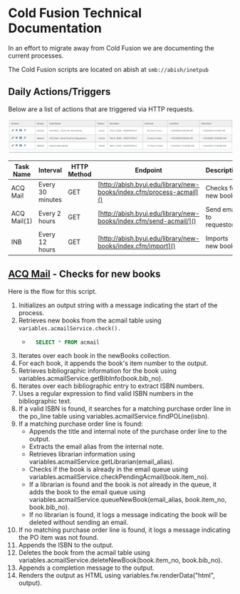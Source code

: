 # Cold Fusion Technical Documentation

In an effort to migrate away from Cold Fusion we are documenting the current processes.

The Cold Fusion scripts are located on abish at `smb://abish/inetpub`

<h2 id="actions">Daily Actions/Triggers</h2>

Below are a list of actions that are triggered via HTTP requests.

![Actions list image](./images/actions-list.png)

| Task Name   | Interval         | HTTP Method | Endpoint                                                             | Description              |
| ----------- | ---------------- | ----------- | -------------------------------------------------------------------- | ------------------------ |
| ACQ Mail    | Every 30 minutes | GET         | [http://abish.byui.edu/library/new-books/index.cfm/process-acmail]() | Checks for new books     |
| ACQ Mail(1) | Every 2 hours    | GET         | [http://abish.byui.edu/library/new-books/index.cfm/send-acmail/]()   | Send email to requestors |
| INB         | Every 12 hours   | GET         | [http://abish.byui.edu/library/new-books/index.cfm/import]()         | Imports new books        |

## [ACQ Mail](#actions) - Checks for new books

Here is the flow for this script.

1. Initializes an output string with a message indicating the start of the process.
2. Retrieves new books from the acmail table using `variables.acmailService.check().`
    - ```sql
        SELECT * FROM acmail
      ```
3. Iterates over each book in the newBooks collection.
4. For each book, it appends the book's item number to the output.
5. Retrieves bibliographic information for the book using variables.acmailService.getBibInfo(book.bib_no).
6. Iterates over each bibliographic entry to extract ISBN numbers.
7. Uses a regular expression to find valid ISBN numbers in the bibliographic text.
8. If a valid ISBN is found, it searches for a matching purchase order line in the po_line table using variables.acmailService.findPOLine(isbn).
9. If a matching purchase order line is found:
    - Appends the title and internal note of the purchase order line to the output.
    - Extracts the email alias from the internal note.
    - Retrieves librarian information using variables.acmailService.getLibrarian(email_alias).
    - Checks if the book is already in the email queue using variables.acmailService.checkPendingAcmail(book.item_no).
    - If a librarian is found and the book is not already in the queue, it adds the book to the email queue using variables.acmailService.queueNewBook(email_alias, book.item_no, book.bib_no).
    - If no librarian is found, it logs a message indicating the book will be deleted without sending an email.
10. If no matching purchase order line is found, it logs a message indicating the PO item was not found.
11. Appends the ISBN to the output.
12. Deletes the book from the acmail table using variables.acmailService.deleteNewBook(book.item_no, book.bib_no).
13. Appends a completion message to the output.
14. Renders the output as HTML using variables.fw.renderData("html", output).

